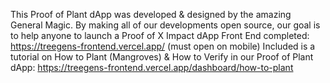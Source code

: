 This Proof of Plant dApp was developed & designed by the amazing General Magic. 
By making all of our developments open source, our goal is to help anyone to launch a Proof of X Impact dApp
Front End completed: https://treegens-frontend.vercel.app/ (must open on mobile)
Included is a tutorial on How to Plant (Mangroves) & How to Verify in our Proof of Plant dApp: https://treegens-frontend.vercel.app/dashboard/how-to-plant
